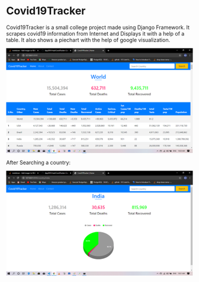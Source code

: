 # Covid19Tracker
Covid19Tracker is a small college project made using Django Framework. It scrapes covid19 information from Internet and Displays it with a help of a table. It also shows a piechart with the help of google visualization.

![Broken Image](https://raw.githubusercontent.com/Ajay2810-hub/Covid19Tracker/master/static/images/info.png)

After Searching a country:

![Broken Image](https://raw.githubusercontent.com/Ajay2810-hub/Covid19Tracker/master/static/images/info1.png)
